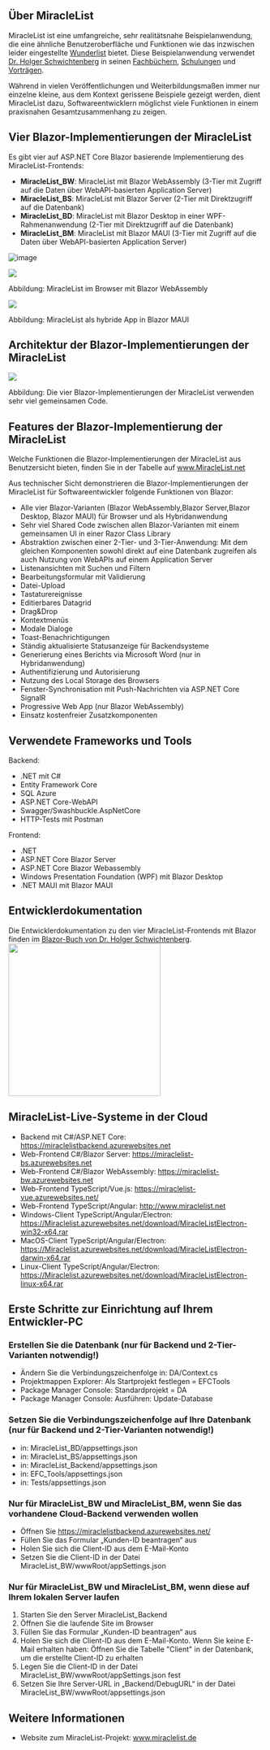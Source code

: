 <h2>Über MiracleList</h2>
<p>
 MiracleList ist eine umfangreiche, sehr realitätsnahe Beispielanwendung, die eine ähnliche Benutzeroberfläche und Funktionen wie das inzwischen leider eingestellte <a href="https://de.wikipedia.org/wiki/Wunderlist">Wunderlist</a> bietet. Diese Beispielanwendung verwendet <a href="https://www.dotnet-doktor.de">Dr. Holger Schwichtenberg</a> in seinen <a href="https://www.IT-Visions.de/Verlag">Fachbüchern</a>, <a href="https://www.IT-Visions.de/Schulungen">Schulungen</a> und <a href="https://www.IT-Visions.de/Vortraege">Vorträgen</a>. 
 
 <div class="alert alert-info">
  Während in vielen Veröffentlichungen und Weiterbildungsmaßen immer nur einzelne kleine, aus dem Kontext gerissene Beispiele gezeigt werden, dient MiracleList dazu, Softwareentwicklern möglichst viele Funktionen in einem praxisnahen Gesamtzusammenhang zu zeigen.
 </div>
</p>

<h2>Vier Blazor-Implementierungen der MiracleList</h2>

 Es gibt vier auf ASP.NET Core Blazor basierende Implementierung des MiracleList-Frontends:
<ul>
 <li><b>MiracleList_BW</b>: MiracleList mit Blazor WebAssembly (3-Tier mit Zugriff auf die Daten über WebAPI-basierten Application Server)</li>
 <li><b>MiracleList_BS</b>: MiracleList mit Blazor Server (2-Tier mit Direktzugriff auf die Datenbank)</li>
 <li><b>MiracleList_BD</b>: MiracleList mit Blazor Desktop in einer WPF-Rahmenanwendung (2-Tier mit Direktzugriff auf die Datenbank)</li>
 <li><b>MiracleList_BM</b>: MiracleList mit Blazor MAUI (3-Tier mit Zugriff auf die Daten über WebAPI-basierten Application Server)</li>
</ul>

![image](https://user-images.githubusercontent.com/3673169/224552620-97f7c195-f365-4b67-80e7-cbf3fd98c34f.png)

<img src="https://user-images.githubusercontent.com/3673169/224552077-daf80a88-50cc-4e10-b2a8-691263bdae54.png">
<p>Abbildung: MiracleList im Browser mit Blazor WebAssembly</p>

<img src="https://user-images.githubusercontent.com/3673169/224502120-1e4a7310-b574-49f5-b7dd-72b240f9fe92.png">
<p>Abbildung: MiracleList als hybride App in Blazor MAUI</p>

<h2>Architektur der Blazor-Implementierungen der MiracleList</h2>
<img src="https://user-images.githubusercontent.com/3673169/224501737-dbe842a5-4db4-455f-a287-655c71b73967.png">
<p>Abbildung: Die vier Blazor-Implementierungen der MiracleList verwenden sehr viel gemeinsamen Code.</p>

<h2>Features der Blazor-Implementierung der MiracleList</h2>

<p>Welche Funktionen die Blazor-Implementierungen der MiracleList aus Benutzersicht bieten, finden Sie in der Tabelle auf <a href="http://www.MiracleList.net">www.MiracleList.net</a></p>

<p>Aus technischer Sicht demonstrieren die Blazor-Implementierungen der MiracleList für Softwareentwickler folgende Funktionen von Blazor:</p>
<ul>
 <li>Alle vier Blazor-Varianten (Blazor WebAssembly,Blazor Server,Blazor Desktop, Blazor MAUI) für Browser und als Hybridanwendung</li>
 <li>Sehr viel Shared Code zwischen allen Blazor-Varianten mit einem gemeinsamen UI in einer Razor Class Library </li>
 <li>Abstraktion zwischen einer 2-Tier- und 3-Tier-Anwendung: Mit dem gleichen Komponenten sowohl direkt auf eine Datenbank zugreifen als auch Nutzung von WebAPIs auf einem Application Server</li>
 <li>Listenansichten mit Suchen und Filtern</li>
 <li>Bearbeitungsformular mit Validierung</li>
 <li>Datei-Upload</li>
 <li>Tastaturereignisse</li>
 <li>Editierbares Datagrid</li>
 <li>Drag&Drop</li>
 <li>Kontextmenüs</li>
 <li>Modale Dialoge</li>
 <li>Toast-Benachrichtigungen</li>
 <li>Ständig aktualisierte Statusanzeige für Backendsysteme</li>
 <li>Generierung eines Berichts via Microsoft Word (nur in Hybridanwendung)</li>
 <li>Authentifizierung und Autorisierung</li>
 <li>Nutzung des Local Storage des Browsers</li>
 <li>Fenster-Synchronisation mit Push-Nachrichten via ASP.NET Core SignalR</li>
 <li>Progressive Web App (nur Blazor WebAssembly)</li>
 <li>Einsatz kostenfreier Zusatzkomponenten</li>
</ul>

## Verwendete Frameworks und Tools
Backend:
- .NET mit C#
- Entity Framework Core
- SQL Azure
- ASP.NET Core-WebAPI
- Swagger/Swashbuckle.AspNetCore
- HTTP-Tests mit Postman

Frontend:
- .NET
- ASP.NET Core Blazor Server
- ASP.NET Core Blazor Webassembly
- Windows Presentation Foundation (WPF) mit Blazor Desktop
- .NET MAUI mit Blazor MAUI

## Entwicklerdokumentation

Die Entwicklerdokumentation zu den vier MiracleList-Frontends mit Blazor finden im <a href="https://it-visions.de/blazorbuch">Blazor-Buch von Dr. Holger Schwichtenberg</a>.
<a href="https://it-visions.de/blazorbuch">
<img src="https://user-images.githubusercontent.com/3673169/224503307-5dcda1a8-612b-4ee6-95e8-2dad43fa917d.png" width="300">
</a>

<h2>MiracleList-Live-Systeme in der Cloud</h2>
<ul>
 <li>Backend mit C#/ASP.NET Core: <a href="https://miraclelistbackend.azurewebsites.net" rel="nofollow">https://miraclelistbackend.azurewebsites.net</a></li>
 <li>Web-Frontend C#/Blazor Server: <a href="https://miraclelist-bs.azurewebsites.net" rel="nofollow">https://miraclelist-bs.azurewebsites.net</a></li>
 <li>Web-Frontend C#/Blazor WebAssembly: <a href="https://miraclelist-bw.azurewebsites.net" rel="nofollow">https://miraclelist-bw.azurewebsites.net</a></li>
 <li>Web-Frontend TypeScript/Vue.js: <a href="https://miraclelist-vue.azurewebsites.net/" rel="nofollow">https://miraclelist-vue.azurewebsites.net/</a></li>
 <li>Web-Frontend TypeScript/Angular: <a href="http://www.miraclelist.net" rel="nofollow">http://www.miraclelist.net</a></li>

 <li>Windows-Client TypeScript/Angular/Electron: <a href="https://Miraclelist.azurewebsites.net/download/MiracleListElectron-win32-x64.rar" rel="nofollow">https://Miraclelist.azurewebsites.net/download/MiracleListElectron-win32-x64.rar</a></li>
 <li>MacOS-Client TypeScript/Angular/Electron: <a href="https://Miraclelist.azurewebsites.net/download/MiracleListElectron-darwin-x64.rar" rel="nofollow">https://Miraclelist.azurewebsites.net/download/MiracleListElectron-darwin-x64.rar</a></li>
 <li>Linux-Client TypeScript/Angular/Electron: <a href="https://Miraclelist.azurewebsites.net/download/MiracleListElectron-linux-x64.rar" rel="nofollow">https://Miraclelist.azurewebsites.net/download/MiracleListElectron-linux-x64.rar</a></li>
</ul>

## Erste Schritte zur Einrichtung auf Ihrem Entwickler-PC

### Erstellen Sie die Datenbank (nur für Backend und 2-Tier-Varianten notwendig!)
- Ändern Sie die Verbindungszeichenfolge in: DA/Context.cs
- Projektmappen Explorer: Als Startprojekt festlegen = EFCTools
- Package Manager Console: Standardprojekt = DA
- Package Manager Console: Ausführen: Update-Database

### Setzen Sie die Verbindungszeichenfolge auf Ihre Datenbank (nur für Backend und 2-Tier-Varianten notwendig!)
- in: MiracleList_BD/appsettings.json
- in: MiracleList_BS/appsettings.json
- in: MiracleList_Backend/appsettings.json
- in: EFC_Tools/appsettings.json
- in: Tests/appsettings.json

### Nur für MiracleList_BW und MiracleList_BM, wenn Sie das vorhandene Cloud-Backend verwenden wollen
- Öffnen Sie https://miraclelistbackend.azurewebsites.net/
- Füllen Sie das Formular „Kunden-ID beantragen“ aus
- Holen Sie sich die Client-ID aus dem E-Mail-Konto
- Setzen Sie die Client-ID in der Datei MiracleList_BW/wwwRoot/appSettings.json

### Nur für MiracleList_BW und MiracleList_BM, wenn diese auf Ihrem lokalen Server laufen
1. Starten Sie den Server MiracleList_Backend
2. Öffnen Sie die laufende Site im Browser
3. Füllen Sie das Formular „Kunden-ID beantragen“ aus
4. Holen Sie sich die Client-ID aus dem E-Mail-Konto. Wenn Sie keine E-Mail erhalten haben: Öffnen Sie die Tabelle "Client" in der Datenbank, um die erstellte Client-ID zu erhalten
5. Legen Sie die Client-ID in der Datei MiracleList_BW/wwwRoot/appSettings.json fest
6. Setzen Sie Ihre Server-URL in „Backend/DebugURL“ in der Datei MiracleList_BW/wwwRoot/appsettings.json

<h2>Weitere Informationen</h2>
<ul>
 <li>Website zum MiracleList-Projekt: <a href="http://www.miraclelist.de" rel="nofollow">www.miraclelist.de</a></li>
</ul>
